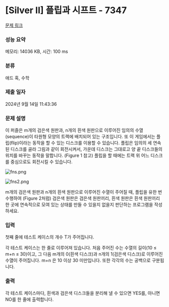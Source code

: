 # [Silver II] 플립과 시프트 - 7347 

[문제 링크](https://www.acmicpc.net/problem/7347) 

### 성능 요약

메모리: 14036 KB, 시간: 100 ms

### 분류

애드 혹, 수학

### 제출 일자

2024년 9월 14일 11:43:36

### 문제 설명

<p>이 퍼즐은 m개의 검은색 원판과, n개의 흰색 원판으로 이루어진 임의의 수열(sequence)이 타원형 모양의 트랙에 배치되어 있는 구조입니다. 또 이 게임에서는 플립(flip)이라는 동작을 할 수 있는 디스크를 이용할 수 있습니다. 플립은 임의의 세 연속된 디스크를 골라 그림과 같이 회전시켜서, 가운데 디스크는 그대로고 양 끝 디스크들의 위치를 바꾸는 동작을 말합니다. (Figure 1 참고) 플립을 할 때에는 트랙 위 어느 디스크를 중심으로도 회전시킬 수 있습니다.</p>

<p> </p>

<p><img alt="fns.png" src="https://upload.acmicpc.net/a2d73457-771b-4bb7-a157-8d7a4242ab4b/-/preview/"></p>

<p><img alt="fns2.png" src="https://upload.acmicpc.net/cc4c59c2-8446-457c-9b95-704f1e026cba/-/preview/"></p>

<p>m개의 검은색 원판과 n개의 흰색 원판으로 이루어진 수열이 주어질 때, 플립을 유한 번 수행하여 (Figure 2처럼) 검은색 원판은 검은색 원판끼리, 흰색 원판은 흰색 원판끼리 한 곳에 연속적으로 모여 있는 상태를 만들 수 있을지 없을지 판단하는 프로그램을 작성하세요.</p>

### 입력 

 <p>첫째 줄에 테스트 케이스의 개수 T가 주어집니다.</p>

<p>각 테스트 케이스는 한 줄로 이루어져 있습니다. 처음 주어진 수는 수열의 길이(10 ≤ m+n ≤ 30)이고, 그 다음 m개의 0(흰색 디스크)과 n개의 1(검은색 디스크)로 이루어진 수열이 주어집니다.  m+n 은 10 이상 30 미만입니다. 또한 각각의 수는 공백으로 구분됩니다.</p>

### 출력 

 <p>각 테스트 케이스마다, 흰색과 검은색 디스크들을 분리해 낼 수 있으면 YES를, 아니면 NO를 한 줄에 출력합니다.</p>


